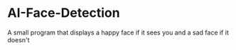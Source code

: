 # AI-Face-Detection
A small program that displays a happy face if it sees you and a sad face if it doesn't
